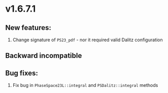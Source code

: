 # v1.6.7.1

## New features:

 1. Change signature of `PS23_pdf` - nor it required valid Dalitz  configuration 

## Backward incompatible  

## Bug fixes:
  
 1. Fix bug in `PhaseSpace23L::integral` and `PSDalitz::integral` methods 
